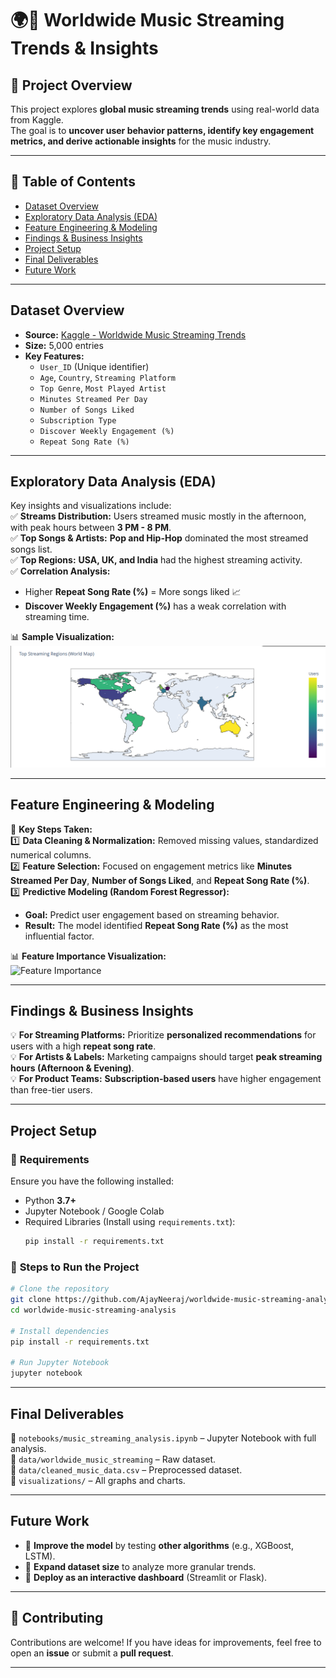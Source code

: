 # 🌍🎵 Worldwide Music Streaming Trends & Insights  

## 📌 Project Overview  
This project explores **global music streaming trends** using real-world data from Kaggle.  
The goal is to **uncover user behavior patterns, identify key engagement metrics, and derive actionable insights** for the music industry.  

---

## 📖 Table of Contents  
- [Dataset Overview](#dataset-overview)  
- [Exploratory Data Analysis (EDA)](#exploratory-data-analysis-eda)  
- [Feature Engineering & Modeling](#feature-engineering--modeling)  
- [Findings & Business Insights](#findings--business-insights)  
- [Project Setup](#project-setup)    
- [Final Deliverables](#final-deliverables)  
- [Future Work](#future-work)  

---

## Dataset Overview  
- **Source:** [Kaggle - Worldwide Music Streaming Trends](https://www.kaggle.com/datasets/atharvasoundankar/global-music-streaming-trends-and-listener-insights)  
- **Size:** 5,000 entries  
- **Key Features:**  
  - `User_ID` (Unique identifier)  
  - `Age`, `Country`, `Streaming Platform`  
  - `Top Genre`, `Most Played Artist`  
  - `Minutes Streamed Per Day`  
  - `Number of Songs Liked`  
  - `Subscription Type`  
  - `Discover Weekly Engagement (%)`  
  - `Repeat Song Rate (%)`  

---

## Exploratory Data Analysis (EDA)  
Key insights and visualizations include:  
✅ **Streams Distribution:** Users streamed music mostly in the afternoon, with peak hours between **3 PM - 8 PM**.  
✅ **Top Songs & Artists:** **Pop and Hip-Hop** dominated the most streamed songs list.  
✅ **Top Regions:** **USA, UK, and India** had the highest streaming activity.  
✅ **Correlation Analysis:**  
  - Higher **Repeat Song Rate (%)** = More songs liked 📈  
  - **Discover Weekly Engagement (%)** has a weak correlation with streaming time.  

📊 **Sample Visualization:**  
![Streams Distribution](https://github.com/AjayNeeraj/worldwide-music-streaming-analysis/blob/main/visualizations/Top%20Regions.png)  

---

## Feature Engineering & Modeling  
🔹 **Key Steps Taken:**  
1️⃣ **Data Cleaning & Normalization:** Removed missing values, standardized numerical columns.  
2️⃣ **Feature Selection:** Focused on engagement metrics like **Minutes Streamed Per Day**, **Number of Songs Liked**, and **Repeat Song Rate (%)**.  
3️⃣ **Predictive Modeling (Random Forest Regressor):**  
   - **Goal:** Predict user engagement based on streaming behavior.  
   - **Result:** The model identified **Repeat Song Rate (%)** as the most influential factor.  

📊 **Feature Importance Visualization:**  
![Feature Importance](visualizations/feature_importance.png)  

---

## Findings & Business Insights  
💡 **For Streaming Platforms:** Prioritize **personalized recommendations** for users with a high **repeat song rate**.  
💡 **For Artists & Labels:** Marketing campaigns should target **peak streaming hours (Afternoon & Evening)**.  
💡 **For Product Teams:** **Subscription-based users** have higher engagement than free-tier users.  

---

## Project Setup  

### 🔹 **Requirements**  
Ensure you have the following installed:  
- Python **3.7+**  
- Jupyter Notebook / Google Colab  
- Required Libraries (Install using `requirements.txt`):  
  ```bash
  pip install -r requirements.txt
  ```

### 🔹 **Steps to Run the Project**  
```bash
# Clone the repository
git clone https://github.com/AjayNeeraj/worldwide-music-streaming-analysis.git
cd worldwide-music-streaming-analysis

# Install dependencies
pip install -r requirements.txt

# Run Jupyter Notebook
jupyter notebook
```

---

## Final Deliverables  
📁 `notebooks/music_streaming_analysis.ipynb` – Jupyter Notebook with full analysis.  
📁 `data/worldwide_music_streaming` – Raw dataset.  
📁 `data/cleaned_music_data.csv` – Preprocessed dataset.  
📁 `visualizations/` – All graphs and charts.  

---

## Future Work  
- 📌 **Improve the model** by testing **other algorithms** (e.g., XGBoost, LSTM).  
- 📌 **Expand dataset size** to analyze more granular trends.  
- 📌 **Deploy as an interactive dashboard** (Streamlit or Flask).  

---

## 🤝 Contributing  
Contributions are welcome! If you have ideas for improvements, feel free to open an **issue** or submit a **pull request**.  

---
